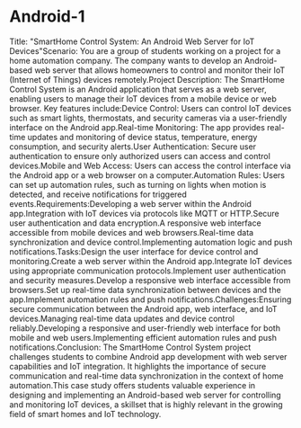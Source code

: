 # Android-1
Title: "SmartHome Control System: An Android Web Server for IoT Devices"Scenario: You are a group of students working on a project for a home automation company. The company wants to develop an Android-based web server that allows homeowners to control and monitor their IoT (Internet of Things) devices remotely.Project Description: The SmartHome Control System is an Android application that serves as a web server, enabling users to manage their IoT devices from a mobile device or web browser. Key features include:Device Control: Users can control IoT devices such as smart lights, thermostats, and security cameras via a user-friendly interface on the Android app.Real-time Monitoring: The app provides real-time updates and monitoring of device status, temperature, energy consumption, and security alerts.User Authentication: Secure user authentication to ensure only authorized users can access and control devices.Mobile and Web Access: Users can access the control interface via the Android app or a web browser on a computer.Automation Rules: Users can set up automation rules, such as turning on lights when motion is detected, and receive notifications for triggered events.Requirements:Developing a web server within the Android app.Integration with IoT devices via protocols like MQTT or HTTP.Secure user authentication and data encryption.A responsive web interface accessible from mobile devices and web browsers.Real-time data synchronization and device control.Implementing automation logic and push notifications.Tasks:Design the user interface for device control and monitoring.Create a web server within the Android app.Integrate IoT devices using appropriate communication protocols.Implement user authentication and security measures.Develop a responsive web interface accessible from browsers.Set up real-time data synchronization between devices and the app.Implement automation rules and push notifications.Challenges:Ensuring secure communication between the Android app, web interface, and IoT devices.Managing real-time data updates and device control reliably.Developing a responsive and user-friendly web interface for both mobile and web users.Implementing efficient automation rules and push notifications.Conclusion: The SmartHome Control System project challenges students to combine Android app development with web server capabilities and IoT integration. It highlights the importance of secure communication and real-time data synchronization in the context of home automation.This case study offers students valuable experience in designing and implementing an Android-based web server for controlling and monitoring IoT devices, a skillset that is highly relevant in the growing field of smart homes and IoT technology.
